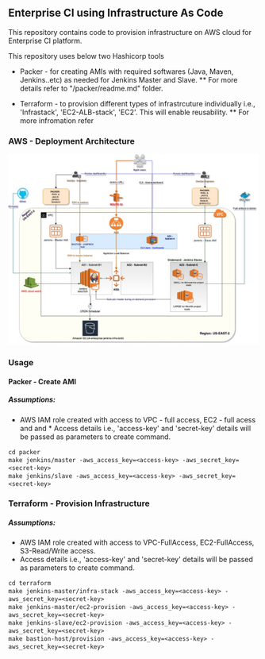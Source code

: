 ## Enterprise CI using Infrastructure As Code
This repository contains code to provision infrastructure on AWS cloud for Enterprise CI platform.

This repository uses below two Hashicorp tools
* Packer - for creating AMIs with required softwares (Java, Maven, Jenkins..etc) as needed for Jenkins Master and Slave. 
** For more details refer to "/packer/readme.md" folder.

* Terraform - to provision different types of infrastrcuture individually i.e., 'Infrastack', 'EC2-ALB-stack', 'EC2'. This will enable reusability.
** For more infromation refer


### AWS - Deployment Architecture
![Enterprise-CI AWS deployment architecture](EnterpriseCI-AWS-Deployment-Architecture.jpg)

### Usage

#### Packer - Create AMI 

##### Assumptions:
* AWS IAM role created with access to VPC - full access, EC2 - full acess and <access-key> and * Access details i.e., 'access-key' and 'secret-key' details will be passed as parameters to create command.

```
cd packer
make jenkins/master -aws_access_key=<access-key> -aws_secret_key=<secret-key>
make jenkins/slave -aws_access_key=<access-key> -aws_secret_key=<secret-key>

```

### Terraform - Provision Infrastructure

##### Assumptions:
* AWS IAM role created with access to VPC-FullAccess, EC2-FullAccess, S3-Read/Write access. 
* Access details i.e., 'access-key' and 'secret-key' details will be passed as parameters to create command.

```
cd terraform
make jenkins-master/infra-stack -aws_access_key=<access-key> -aws_secret_key=<secret-key>
make jenkins-master/ec2-provision -aws_access_key=<access-key> -aws_secret_key=<secret-key>
make jenkins-slave/ec2-provision -aws_access_key=<access-key> -aws_secret_key=<secret-key>
make bastion-host/provision -aws_access_key=<access-key> -aws_secret_key=<secret-key>
```


